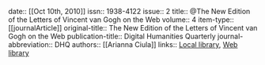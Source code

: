 date:: [[Oct 10th, 2010]]
issn:: 1938-4122
issue:: 2
title:: @The New Edition of the Letters of Vincent van Gogh on the Web
volume:: 4
item-type:: [[journalArticle]]
original-title:: The New Edition of the Letters of Vincent van Gogh on the Web
publication-title:: Digital Humanities Quarterly
journal-abbreviation:: DHQ
authors:: [[Arianna Ciula]]
links:: [Local library](zotero://select/groups/2386895/items/56I99AM9), [Web library](https://www.zotero.org/groups/2386895/items/56I99AM9)
